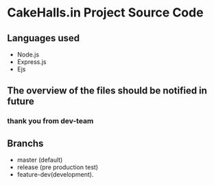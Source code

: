 
# CakeHalls.in Project Source Code 
## Languages used
  * Node.js
  * Express.js
  * Ejs
## The overview of the files should be notified in future 

### thank you from dev-team

## Branchs
* master (default)
* release (pre production test)
* feature-dev(development).